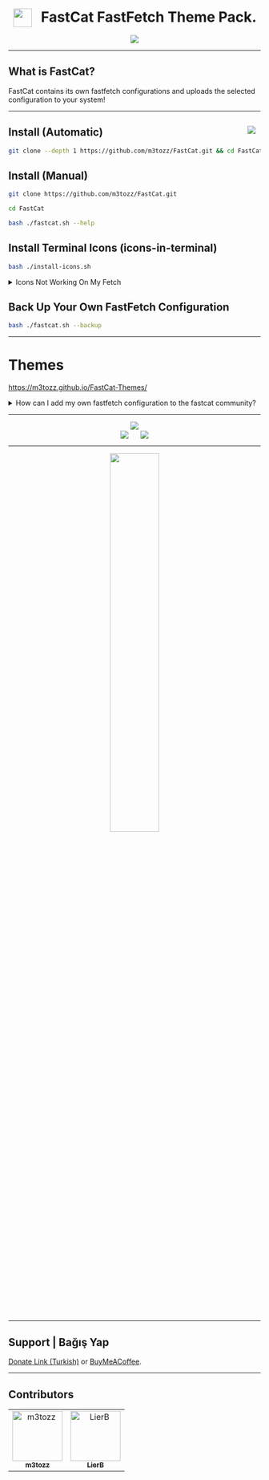 # <img src="https://github.com/user-attachments/assets/5e50d491-f22a-46a5-b6ac-135751340da4" hspace="10" width="37"  align="left"/><p><center>FastCat FastFetch Theme Pack.</center>

<p align="center"><img src="https://github.com/user-attachments/assets/63c1407d-7f8a-4b47-a145-2d38145e1a47"></p>

--------------------------------------------------------------------------

What is FastCat?
 --
FastCat contains its own fastfetch configurations and uploads the selected configuration to your system!

--------------------------------------------------------------------------

<a href="https://www.instagram.com/textzuhree/"><img src="https://img.shields.io/badge/textzuhree-black?&logo=instagram&logoColor=purple" hspace="10"  align="right" /></a>Install (Automatic)
--
```bash
git clone --depth 1 https://github.com/m3tozz/FastCat.git && cd FastCat && bash ./fastcat.sh --shell
```

Install (Manual)
--
```bash
git clone https://github.com/m3tozz/FastCat.git 
```
```bash
cd FastCat
```
```bash
bash ./fastcat.sh --help
```

Install Terminal Icons (icons-in-terminal)
--

```bash
bash ./install-icons.sh
```
<details><summary>Icons Not Working On My Fetch</summary><br>
<details>
<summary>Arch Linux</summary>
Use This Command: <code> git clone https://aur.archlinux.org/ttf-meslo-nerd-font-powerlevel10k.git && cd ttf-meslo-nerd-font-powerlevel10k && makepkg -si && cd .. </code>
</details>
<details>
<summary>Ubuntu/Debian</summary>
Use This Command:<br>
<code> mkdir ~/.fonts &&
wget -P ~/.fonts https://github.com/ryanoasis/nerd-fonts/releases/download/v3.3.0/CascadiaCode.zip \
&& cd ~/.fonts \
&& unzip CascadiaCode.zip \
&& rm CascadiaCode.zip \
&& fc-cache -fv </code><br>
And then go to your terminal settings and select CascadiaCode from the font section.
</details>
<details>
<summary>OpenSUSE</summary>
Install This Package:<a href="https://software.opensuse.org/package/symbols-only-nerd-fonts"> https://software.opensuse.org/package/symbols-only-nerd-fonts</a>
</details>
<details>
<summary>Fedora</summary>
Use This Command:<br>
<code> mkdir ~/.fonts &&
wget -P ~/.fonts https://github.com/ryanoasis/nerd-fonts/releases/download/v3.3.0/CascadiaCode.zip \
&& cd ~/.fonts \
&& unzip CascadiaCode.zip \
&& rm CascadiaCode.zip \
&& fc-cache -fv </code><br>
And then go to your terminal settings and select CascadiaCode from the font section.
</details>
</details>

Back Up Your Own FastFetch Configuration
--

```bash
bash ./fastcat.sh --backup
```

--------------------------------------------------------------------------

# Themes

<a href="https://m3tozz.github.io/FastCat-Themes/">https://m3tozz.github.io/FastCat-Themes/</a><br>

<details>
<summary>How can I add my own fastfetch configuration to the fastcat community?</summary>
 Fork <a href="https://github.com/m3tozz/fastcat-community-themes">this repo</a>, add your theme, and submit a pull request.
</details>

--------------------------------------------------------------------------


<p align="center"><img src="https://github.com/user-attachments/assets/85ff5f33-d9b6-4074-bdda-24137815ba66"><br>
<a href="https://discord.com/invite/sQwYCZer95"><img src="https://img.shields.io/badge/Join The Community Discord Server-black?&logo=discord" hspace="10"  align="center" /></a>
<a href="https://matrix.to/#/#neocat-channels:matrix.org"><img src="https://img.shields.io/badge/Join The Community Matrix Server-black?&logo=matrix" hspace="10"  align="center" /></a></p>

 
--------------------------------------------------------------------------
  
<p align="center"><a href="https://www.pling.com/p/2238348/" target="_blank"><img src="https://github.com/user-attachments/assets/392abc9e-5265-4cbe-a031-76d090df89a3" width="44%"></a>
 
--------------------------------------------------------------------------

Support | Bağış Yap
--
<a href="https://kreosus.com/m3tozzch4rm">Donate Link (Turkish)</a> or <a href="https://www.buymeacoffee.com/m3tozz">BuyMeACoffee</a>.

--------------------------------------------------------------------------

Contributors
--

<table> <tr> <td align="center"> <a href="https://github.com/m3tozz"> <img src="https://avatars.githubusercontent.com/u/79897762?v=4" width="100;" alt="m3tozz"/> <br /> <sub><b>m3tozz</b></sub> </a> </td> <td align="center"> <a href="https://github.com/LierB"> <img src="https://avatars.githubusercontent.com/u/104396477?v=4" width="100;" alt="LierB"/> <br /> <sub><b>LierB</b></sub> </a> </td></tr> </table>
